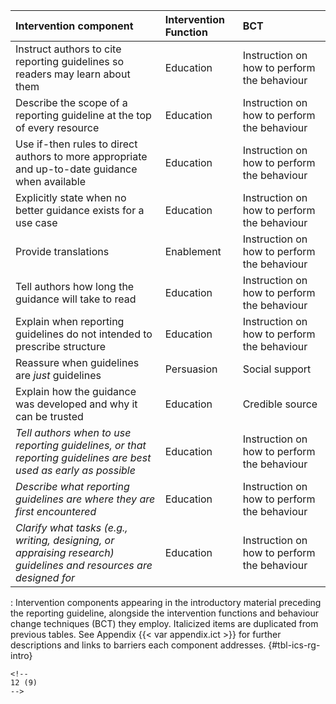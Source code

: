 | Intervention component                                                                                            | Intervention Function | BCT                                         |
|:--------------------------------|:-----------------|:--------------------|
| Instruct authors to cite reporting guidelines so readers may learn about them                                     | Education             | Instruction on how to perform the behaviour |
| Describe the scope of a reporting guideline at the top of every resource                                          | Education             | Instruction on how to perform the behaviour |
| Use if-then rules to direct authors to more appropriate and up-to-date guidance when available                    | Education             | Instruction on how to perform the behaviour |
| Explicitly state when no better guidance exists for a use case                                                    | Education             | Instruction on how to perform the behaviour |
| Provide translations                                                                                              | Enablement            | Instruction on how to perform the behaviour |
| Tell authors how long the guidance will take to read                                                              | Education             | Instruction on how to perform the behaviour |
| Explain when reporting guidelines do not intended to prescribe structure                                          | Education             | Instruction on how to perform the behaviour |
| Reassure when guidelines are *just* guidelines                                                                    | Persuasion            | Social support                              |
| Explain how the guidance was developed and why it can be trusted                                                  | Education             | Credible source                             |
| *Tell authors when to use reporting guidelines, or that reporting guidelines are best used as early as possible*  | Education             | Instruction on how to perform the behaviour |
| *Describe what reporting guidelines are where they are first encountered*                                         | Education             | Instruction on how to perform the behaviour |
| *Clarify what tasks (e.g., writing, designing, or appraising research) guidelines and resources are designed for* | Education             | Instruction on how to perform the behaviour |

: Intervention components appearing in the introductory material preceding the reporting guideline, alongside the intervention functions and behaviour change techniques (BCT) they employ. Italicized items are duplicated from previous tables. See Appendix {{< var appendix.ict >}} for further descriptions and links to barriers each component addresses. {#tbl-ics-rg-intro}

```{=html}
<!--
12 (9)
-->
```